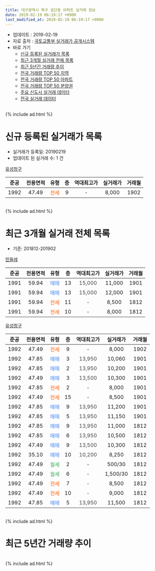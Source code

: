 ```yaml
---
title: 대구광역시 북구 검단동 아파트 실거래 정보
date: 2019-02-19 06:19:17 +0900
last_modified_at: 2019-02-19 06:19:17 +0900
---
```


* 업데이트 : 2019-02-19
* 자료 출처 : [국토교통부 실거래가 공개시스템](http://rt.molit.go.kr)
* 바로 가기
    * [신규 등록된 실거래가 목록](#신규-등록된-실거래가-목록)
    * [최근 3개월 실거래 전체 목록](#최근-3개월-실거래-전체-목록)
    * [최근 5년간 거래량 추이](#최근-5년간-거래량-추이)
    * [전국 거래량 TOP 50 지역](https://inasie.github.io/apt-trade-info/최근-3개월-전국에서-가장-거래가-많이-발생한-지역)
    * [전국 거래량 TOP 50 아파트](https://inasie.github.io/apt-trade-info/최근-3개월-전국에서-가장-거래가-많이-발생한-아파트)
    * [전국 거래량 TOP 50 분양권](https://inasie.github.io/apt-trade-info/최근-3개월-전국에서-가장-거래가-많이-발생한-분양권)
    * [주요 신도시 실거래 데이터](https://inasie.github.io/apt-trade-info/주요-신도시)
    * [전국 실거래 데이터](https://inasie.github.io/apt-trade-info/전국)
<br>
{% include ad.html %}
<br>

# 신규 등록된 실거래가 목록
* 실거래가 등록일: 20190219
* 업데이트 된 실거래 수: 1 건


[유성청구](https://search.naver.com/search.naver?query=%EB%8C%80%EA%B5%AC%EA%B4%91%EC%97%AD%EC%8B%9C+%EB%B6%81%EA%B5%AC+%EA%B2%80%EB%8B%A8%EB%8F%99+%EC%9C%A0%EC%84%B1%EC%B2%AD%EA%B5%AC)

|준공|전용면적|유형|층|역대최고가|실거래가|거래월|
|:---:|:---:|:---:|:---:|:---:|:---:|:---:|
|1992|47.49|<span style="color:#ff5a00">전세</span>|9|<span style="color:#444444">-</span>|8,000|1902|


<br>
{% include ad.html %}
<br>

# 최근 3개월 실거래 전체 목록
* 기준: 201812-201902


[민들레](https://search.naver.com/search.naver?query=%EB%8C%80%EA%B5%AC%EA%B4%91%EC%97%AD%EC%8B%9C+%EB%B6%81%EA%B5%AC+%EA%B2%80%EB%8B%A8%EB%8F%99+%EB%AF%BC%EB%93%A4%EB%A0%88)

|준공|전용면적|유형|층|역대최고가|실거래가|거래월|
|:---:|:---:|:---:|:---:|:---:|:---:|:---:|
|1991|59.94|<span style="color:#4285f3">매매</span>|13|<span style="color:#444444">15,000</span>|11,000|1901|
|1991|59.94|<span style="color:#4285f3">매매</span>|13|<span style="color:#444444">15,000</span>|12,000|1901|
|1991|59.94|<span style="color:#ff5a00">전세</span>|11|<span style="color:#444444">-</span>|8,500|1812|
|1991|59.94|<span style="color:#ff5a00">전세</span>|10|<span style="color:#444444">-</span>|8,000|1812|

[유성청구](https://search.naver.com/search.naver?query=%EB%8C%80%EA%B5%AC%EA%B4%91%EC%97%AD%EC%8B%9C+%EB%B6%81%EA%B5%AC+%EA%B2%80%EB%8B%A8%EB%8F%99+%EC%9C%A0%EC%84%B1%EC%B2%AD%EA%B5%AC)

|준공|전용면적|유형|층|역대최고가|실거래가|거래월|
|:---:|:---:|:---:|:---:|:---:|:---:|:---:|
|1992|47.49|<span style="color:#ff5a00">전세</span>|9|<span style="color:#444444">-</span>|8,000|1902|
|1992|47.85|<span style="color:#4285f3">매매</span>|3|<span style="color:#444444">13,950</span>|10,060|1901|
|1992|47.85|<span style="color:#4285f3">매매</span>|2|<span style="color:#444444">13,950</span>|10,200|1901|
|1992|47.49|<span style="color:#4285f3">매매</span>|3|<span style="color:#444444">13,500</span>|10,300|1901|
|1992|47.85|<span style="color:#ff5a00">전세</span>|2|<span style="color:#444444">-</span>|8,000|1901|
|1992|47.49|<span style="color:#ff5a00">전세</span>|15|<span style="color:#444444">-</span>|8,500|1901|
|1992|47.85|<span style="color:#4285f3">매매</span>|9|<span style="color:#444444">13,950</span>|11,200|1901|
|1992|47.85|<span style="color:#4285f3">매매</span>|5|<span style="color:#444444">13,950</span>|11,150|1901|
|1992|47.85|<span style="color:#4285f3">매매</span>|9|<span style="color:#444444">13,950</span>|11,000|1812|
|1992|47.85|<span style="color:#4285f3">매매</span>|6|<span style="color:#444444">13,950</span>|10,500|1812|
|1992|47.49|<span style="color:#4285f3">매매</span>|9|<span style="color:#444444">13,500</span>|10,300|1812|
|1992|35.10|<span style="color:#4285f3">매매</span>|10|<span style="color:#444444">10,200</span>|8,250|1812|
|1992|47.49|<span style="color:#34a853">월세</span>|2|<span style="color:#444444">-</span>|500/30|1812|
|1992|47.49|<span style="color:#34a853">월세</span>|6|<span style="color:#444444">-</span>|1,500/30|1812|
|1992|47.49|<span style="color:#ff5a00">전세</span>|7|<span style="color:#444444">-</span>|8,500|1812|
|1992|47.49|<span style="color:#ff5a00">전세</span>|10|<span style="color:#444444">-</span>|9,000|1812|
|1992|47.85|<span style="color:#4285f3">매매</span>|5|<span style="color:#444444">13,950</span>|11,500|1812|


<br>
{% include ad.html %}
<br>

# 최근 5년간 거래량 추이


<div style="width:100%;">
    <canvas id="deal_progress" height="200"></canvas>
</div>

<script>
new Chart(document.getElementById("deal_progress"), {
    type: 'line',
    data: {
        labels: ['201402','201403','201404','201405','201406','201407','201408','201409','201410','201411','201412','201501','201502','201503','201504','201505','201506','201507','201508','201509','201510','201511','201512','201601','201602','201603','201604','201605','201606','201607','201608','201609','201610','201611','201612','201701','201702','201703','201704','201705','201706','201707','201708','201709','201710','201711','201712','201801','201802','201803','201804','201805','201806','201807','201808','201809','201810','201811','201812','201901','201902'],
        datasets: [{
            label: '매매',
            pointRadius: 1,
            data: [14, 11, 11, 8, 12, 11, 22, 23, 25, 8, 12, 15, 13, 23, 6, 7, 8, 9, 6, 5, 11, 11, 3, 1, 7, 6, 12, 8, 7, 6, 5, 6, 16, 14, 6, 3, 14, 29, 13, 8, 11, 13, 17, 7, 10, 7, 14, 13, 11, 14, 5, 16, 13, 5, 9, 7, 9, 4, 5, 7, 0],
            borderColor: "rgba(255, 201, 14, 1)",
            backgroundColor: "rgba(255, 201, 14, 0.5)",
            fill: false,
            lineTension: 0
        },{
            label: '전월세',
            pointRadius: 1,
            data: [9, 12, 7, 9, 5, 6, 4, 1, 6, 8, 4, 5, 5, 7, 5, 11, 6, 5, 8, 5, 8, 6, 4, 11, 6, 7, 5, 6, 4, 8, 7, 4, 8, 6, 4, 8, 11, 11, 5, 2, 8, 7, 5, 7, 5, 1, 6, 6, 8, 5, 11, 4, 6, 6, 5, 5, 4, 5, 6, 2, 1],
            borderColor: "rgba(0, 141, 185, 1)",
            backgroundColor: "rgba(0, 141, 185, 0.5)",
            fill: false,
            lineTension: 0
        }
        ]
    },
    options: {
        responsive: true,
        title: {
            display: false
        },
        tooltips: {
            mode: 'index',
            intersect: false
        },
        hover: {
            mode: 'nearest',
            intersect: true
        },
        scales: {
            xAxes: [{
                display: true,
                scaleLabel: {
                    display: true,
                    labelString: '년/월'
                }
            }],
            yAxes: [{
                display: true,
                ticks: {
                    suggestedMin: 0,
                },
                scaleLabel: {
                    display: true,
                    labelString: '실거래 수'
                }
            }]
        }
    }
});

</script>


<br>
{% include ad.html %}
<br>

